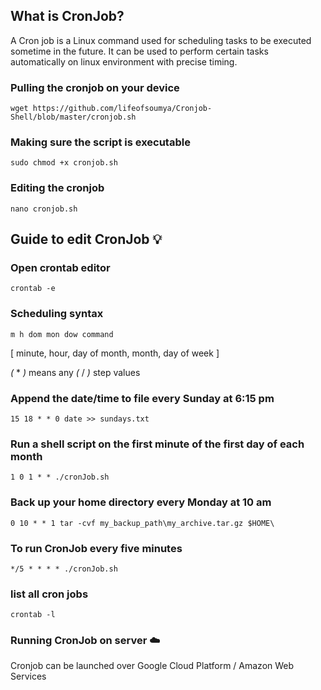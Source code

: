 ## What is CronJob?
A Cron job is a Linux command used for scheduling tasks to be executed sometime in the future. It can be used to perform certain tasks automatically on linux environment with precise timing.

### Pulling the cronjob on your device
```
wget https://github.com/lifeofsoumya/Cronjob-Shell/blob/master/cronjob.sh
```
### Making sure the script is executable
```
sudo chmod +x cronjob.sh
```
### Editing the cronjob
```
nano cronjob.sh
```

## Guide to edit CronJob 💡

### Open crontab editor
```
crontab -e
```

### Scheduling syntax
```
m h dom mon dow command
```

[ minute, hour, day of month, month, day of week ]

*(* * *)* means any
*(* / *)*	step values

### Append the date/time to file every Sunday at 6:15 pm
```
15 18 * * 0 date >> sundays.txt
```

### Run a shell script on the first minute of the first day of each month
```
1 0 1 * * ./cronJob.sh
```

### Back up your home directory every Monday at 10 am
```
0 10 * * 1 tar -cvf my_backup_path\my_archive.tar.gz $HOME\
```

### To run CronJob every five minutes
```
*/5 * * * * ./cronJob.sh
```

### list all cron jobs
```
crontab -l
```




### Running CronJob on server ☁️ 
Cronjob can be launched over Google Cloud Platform / Amazon Web Services



